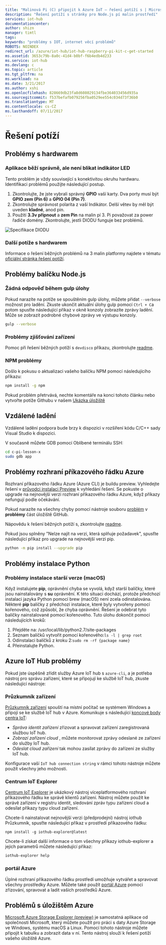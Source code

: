 ```yaml
---
title: "Malinová Pi (C) připojit k Azure IoT – řešení potíží s | Microsoft Docs"
description: "Řešení potíží s stránky pro Node.js pí malin prostředí"
services: iot-hub
documentationcenter: 
author: shizn
manager: timtl
tags: 
keywords: "problémy s IOT, internet věcí problémů"
ROBOTS: NOINDEX
redirect_url: /azure/iot-hub/iot-hub-raspberry-pi-kit-c-get-started
ms.assetid: 3653c79b-8a0c-41d4-b0bf-f6b4edb4d233
ms.service: iot-hub
ms.devlang: c
ms.topic: article
ms.tgt_pltfrm: na
ms.workload: na
ms.date: 3/21/2017
ms.author: xshi
ms.openlocfilehash: 828669db23fa8d608029134fbe364033456d935a
ms.sourcegitcommit: f537befafb079256fba0529ee554c034d73f36b0
ms.translationtype: MT
ms.contentlocale: cs-CZ
ms.lasthandoff: 07/11/2017
---
```

# <a name="troubleshooting"></a>Řešení potíží
## <a name="hardware-issues"></a>Problémy s hardwarem
### <a name="the-application-runs-well-but-the-led-is-not-blinking"></a>Aplikace běží správně, ale není blikat indikátor LED
Tento problém je vždy související s konektivitou okruhu hardwaru. Identifikaci problémů použijte následující postup.

1. Zkontrolujte, že jste vybrali správný **GPIO** vaší karty. Dva porty musí být **GPIO zem (Pin 6)** a **GPIO 04 (Pin 7)**.
2. Zkontrolujte správnost polarita z vaší Indikátor. Delší větev by měl být uveden **kladné**, anod pin.
3. Použití **3.3v připnout** a **zem Pin** na malin pí 3. Pi považovat za power řadiče domény. Zkontrolujte, jestli DIODU funguje bez problémů.

![Specifikace DIODU](media/iot-hub-raspberry-pi-lessons/troubleshooting/led_spec.png)

### <a name="other-hardware-issues"></a>Další potíže s hardwarem
Informace o řešení běžných problémů na 3 malin platformy najdete v tématu [oficiální stránka řešení potíží](http://elinux.org/R-Pi_Troubleshooting).

## <a name="nodejs-package-issues"></a>Problémy balíčku Node.js
### <a name="no-response-during-gulp-tasks"></a>Žádná odpověď během gulp úlohy
Pokud narazíte na potíže se spouštěním gulp úlohy, můžete přidat `--verbose` možnost pro ladění. Zkuste ukončit aktuální úlohy gulp pomocí `Ctrl + C`a potom spusťte následující příkaz v okně konzoly zobrazíte zprávy ladění. Může se zobrazit podrobné chybové zprávy ve výstupu konzoly. 

```bash
gulp --verbose
```

### <a name="device-discovery-issues"></a>Problémy zjišťování zařízení
Pomoc při řešení běžných potíží s `devdisco` příkazu, zkontrolujte [readme](https://github.com/Azure/device-discovery-cli/blob/develop/readme.md).

### <a name="npm-issues"></a>NPM problémy
Došlo k pokusu o aktualizaci vašeho balíčku NPM pomocí následujícího příkazu:

```bash
npm install -g npm
```

Pokud problém přetrvává, nechte komentáře na konci tohoto článku nebo vytvořte potíže Githubu v našem [Ukázka úložiště](https://github.com/Azure-Samples/iot-hub-c-raspberrypi-getting-started)

## <a name="remote-debugging"></a>Vzdálené ladění

Vzdálené ladění podpora bude brzy k dispozici v rozšíření kódu C/C++ sady Visual Studio k dispozici.

V současně můžete GDB pomocí Oblíbené terminálu SSH:

```bash
cd c-pi-lesson-x
sudo gdb app
```

## <a name="azure-cli-issues"></a>Problémy rozhraní příkazového řádku Azure
Rozhraní příkazového řádku Azure (Azure CLI) je buildu preview. Vyhledejte řešení v [průvodci instalaci Preview](https://github.com/Azure/azure-cli/blob/master/doc/preview_install_guide.md) k vyhledání řešení. Se pokuste o upgrade na nejnovější verzi rozhraní příkazového řádku Azure, když příkazy nefungují podle očekávání.

Pokud narazíte na všechny chyby pomocí nástroje souboru [problém](https://github.com/Azure/azure-cli/issues) v **problémy** část úložiště GitHub.

Nápovědu k řešení běžných potíží s, zkontrolujte [readme](https://github.com/Azure/azure-cli/blob/master/README.rst).

Pokud jsou splněny "Nelze najít na verzi, která splňuje požadavek", spusťte následující příkaz pro upgrade na nejnovější verzi pip.

```bash
python -m pip install --upgrade pip
```

## <a name="python-installation-issues"></a>Problémy instalace Python
### <a name="legacy-installation-issues-macos"></a>Problémy instalace starší verze (macOS)
Když instalujete **pip**, oprávnění chyba se vyvolá, když starší balíčky, které jsou nainstalovány s **su** oprávnění. K této situaci dochází, protože předchozí instalaci jazyka Python pomocí brew (macOS) není zcela odinstalována. Některé **pip** balíčky z předchozí instalace, které byly vytvořeny pomocí kořenového, což způsobí, že chyba oprávnění. Řešení je odebrat tyto balíčky nainstalované pomocí kořenového. Tuto úlohu dokončit pomocí následujících kroků:

1. Přejděte na: /usr/local/lib/python2.7/site-packages
2. Seznam balíčků vytvořit pomocí kořenového:`ls -l | grep root`
3. Odinstalaci balíčků z kroku 2:`sudo rm -rf {package name}`
4. Přeinstalujte Python.

## <a name="azure-iot-hub-issues"></a>Azure IoT Hub problémy
Pokud jste úspěšně zřídit služby Azure IoT hub s `azure-cli`, a je potřeba nástroj pro správu zařízení, které se připojují ke službě IoT hub, zkuste následující nástroje:

### <a name="device-explorer"></a>Průzkumník zařízení
[Průzkumník zařízení](https://github.com/Azure/azure-iot-sdk-csharp/blob/master/tools/DeviceExplorer) spouští na místní počítač se systémem Windows a připojí se ke službě IoT hub v Azure. Komunikuje s následující [koncové body centra IoT](iot-hub-devguide.md):

* *Správa identit zařízení* zřizovat a spravovat zařízení zaregistrovaná službou IoT hub.
* *Zobrazí zařízení cloud* , můžete monitorovat zprávy odeslané ze zařízení do služby IoT hub.
* *Odeslat cloud zařízení* tak mohou zasílat zprávy do zařízení ze služby IoT hub.

Konfigurace vaší `IoT hub connection string` v rámci tohoto nástroje můžete použít všechny jeho možnosti.

### <a name="iot-hub-explorer"></a>Centrum IoT Explorer
[Centrum IoT Explorer](https://github.com/Azure/iothub-explorer) je ukázkový nástroj víceplatformového rozhraní příkazového řádku ke správě klientů zařízení. Nástroj můžete použít ke správě zařízení v registru identit, sledování zpráv typu zařízení cloud a odesílat příkazy typu cloud zařízení.

Chcete-li nainstalovat nejnovější verzi (předprodejní) nástroj iothub Průzkumník, spusťte následující příkaz v prostředí příkazového řádku:

```
npm install -g iothub-explorer@latest
```

Chcete-li získat další informace o tom všechny příkazy iothub-explorer a jejich parametrů můžete následující příkaz:

```bash
iothub-explorer help
```

### <a name="azure-portal"></a>portál Azure
Úplné rozhraní příkazového řádku prostředí umožňuje vytvářet a spravovat všechny prostředky Azure. Můžete také použít [portál Azure](../azure-portal-overview.md) pomoci zřizování, spravovat a ladit vašich prostředků Azure.

## <a name="azure-storage-issues"></a>Problémů s úložištěm Azure
[Microsoft Azure Storage Explorer (preview)](http://storageexplorer.com) je samostatná aplikace od společnosti Microsoft, který můžete použít pro práci s daty Azure Storage ve Windows, systému macOS a Linux. Pomocí tohoto nástroje můžete připojit k tabulku a zobrazit data v ní. Tento nástroj slouží k řešení potíží vašeho úložiště Azure.
